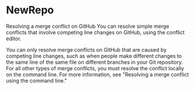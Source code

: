 # NewRepo
Resolving a merge conflict on GitHub
You can resolve simple merge conflicts that involve competing line changes on GitHub, using the conflict editor.

You can only resolve merge conflicts on GitHub that are caused by competing line changes, such as when people make different changes to the same line of the same file on different branches in your Git repository. For all other types of merge conflicts, you must resolve the conflict locally on the command line. For more information, see "Resolving a merge conflict using the command line."